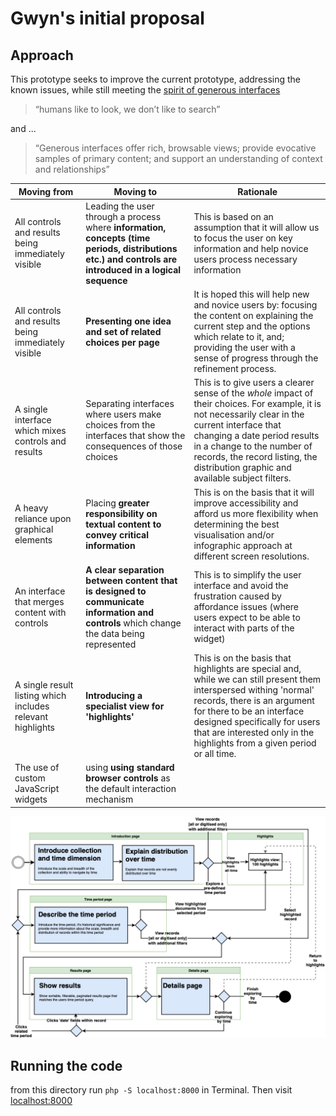 # Gwyn's initial proposal 

## Approach

This prototype seeks to improve the current prototype, addressing the known issues, while still meeting the [spirit of generous interfaces](https://pro.europeana.eu/page/issue-11-generous-interfaces)

> “humans like to look, we don’t like to search”

and ...

> “Generous interfaces offer rich, browsable views; provide evocative samples of primary content; and support an understanding of context and relationships”


| Moving from | Moving to  | Rationale | 
|---|---|---|
| All controls and results being immediately visible   | Leading the user through a process where **information, concepts (time periods, distributions etc.) and controls are introduced in a logical sequence**  | This is based on an assumption that it will allow us to focus the user on key information and help novice users process necessary information  |
| All controls and results being immediately visible  | **Presenting one idea and set of related choices per page**  | It is hoped this will help new and novice users by: focusing the content on explaining the current step and the options which relate to it, and; providing the user with a sense of progress through the refinement process.  |
| A single interface which mixes controls and results | Separating interfaces where users make choices from the interfaces that show the consequences of those choices | This is to give users a clearer sense of the _whole_ impact of their choices. For example, it is not necessarily clear in the current interface that changing a date period results in a change to the number of records, the record listing, the distribution graphic and available subject filters. |
| A heavy reliance upon graphical elements | Placing **greater responsibility on textual content to convey critical information**  | This is on the basis that it will improve accessibility and afford us more flexibility when determining the best visualisation and/or infographic approach at different screen resolutions. |
| An interface that merges content with controls  | **A clear separation between content that is designed to communicate information and controls** which change the data being represented | This is to simplify the user interface and avoid the frustration caused by affordance issues (where users expect to be able to interact with parts of the widget) |
| A single result listing which includes relevant highlights | **Introducing a specialist view for 'highlights'**  | This is on the basis that highlights are special and, while we can still present them interspersed withing 'normal' records, there is an argument for there to be an interface designed specifically for users that are interested only in the highlights from a given period or all time. |
| The use of custom JavaScript widgets | using **using standard browser controls** as the default interaction mechanism ||


![The proposed flow](proposed_flow.png "The proposed flow")

## Running the code 

from this directory run `php -S localhost:8000` in Terminal. Then visit [localhost:8000](http://localhost:8000)

